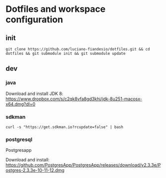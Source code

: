 # Dotfiles and workspace configuration


## init

```
git clone https://github.com/luciano-fiandesio/dotfiles.git && cd dotfiles && git submodule init && git submodule update
```

## dev

### java

Download and install JDK 8: <https://www.dropbox.com/s/c2qk8vfa8gd3khj/jdk-8u251-macosx-x64.dmg?dl=0>


### sdkman

```
curl -s "https://get.sdkman.io?rcupdate=false" | bash
```

### postgresql

Postgresapp

Download and install: <https://github.com/PostgresApp/PostgresApp/releases/download/v2.3.3e/Postgres-2.3.3e-10-11-12.dmg>
